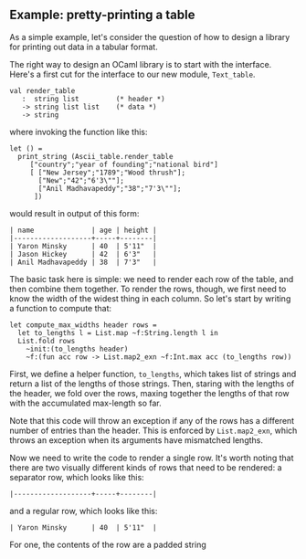 ## Example: pretty-printing a table

As a simple example, let's consider the question of how to design a
library for printing out data in a tabular format.

The right way to design an OCaml library is to start with the
interface.  Here's a first cut for the interface to our new module,
`Text_table`.

~~~~~~~~~~~~~~~~~~~~~~~~~~~~~~~~~~~~~~~~~~~~~~~~~~~~~~~~~~~
val render_table
   :  string list         (* header *)
   -> string list list    (* data *)
   -> string
~~~~~~~~~~~~~~~~~~~~~~~~~~~~~~~~~~~~~~~~~~~~~~~~~~~~~~~~~~~

where invoking the function like this:

~~~~~~~~~~~~~~~~~~~~~~~~~~~~~~~~~~~~~~~~~~~~~~~~~~~~~~~~~~~
let () =
  print_string (Ascii_table.render_table
     ["country";"year of founding";"national bird"]
     [ ["New Jersey";"1789";"Wood thrush"];
       ["New";"42";"6'3\""];
       ["Anil Madhavapeddy";"38";"7'3\""];
      ])
~~~~~~~~~~~~~~~~~~~~~~~~~~~~~~~~~~~~~~~~~~~~~~~~~~~~~~~~~~~

would result in output of this form:

~~~~~~~~~~~~~~~~~~~~~~~~~~~~~~~~~~~~~~~~~~~~~~~~~~~~~~~~~~~
| name              | age | height |
|-------------------+-----+--------|
| Yaron Minsky      | 40  | 5'11"  |
| Jason Hickey      | 42  | 6'3"   |
| Anil Madhavapeddy | 38  | 7'3"   |
~~~~~~~~~~~~~~~~~~~~~~~~~~~~~~~~~~~~~~~~~~~~~~~~~~~~~~~~~~~

The basic task here is simple: we need to render each row of the
table, and then combine them together.  To render the rows, though, we
first need to know the width of the widest thing in each column.  So
let's start by writing a function to compute that:

~~~~~~~~~~~~~~~~~~~~~~~~~~~~~~~~~~~~~~~~~~~~~~~~~~~~~~~~~~~
let compute_max_widths header rows =
  let to_lengths l = List.map ~f:String.length l in
  List.fold rows
    ~init:(to_lengths header)
    ~f:(fun acc row -> List.map2_exn ~f:Int.max acc (to_lengths row))
~~~~~~~~~~~~~~~~~~~~~~~~~~~~~~~~~~~~~~~~~~~~~~~~~~~~~~~~~~~

First, we define a helper function, `to_lengths`, which takes list of
strings and return a list of the lengths of those strings.  Then,
staring with the lengths of the header, we fold over the rows, maxing
together the lengths of that row with the accumulated max-length so
far.

Note that this code will throw an exception if any of the rows has a
different number of entries than the header.  This is enforced by
`List.map2_exn`, which throws an exception when its arguments have
mismatched lengths.

Now we need to write the code to render a single row.  It's worth
noting that there are two visually different kinds of rows that need
to be rendered: a separator row, which looks like this:

~~~~~~~~~~~~~~~~~~~~~~~~~~~~~~~~~~~~~~~~~~~~~~~~~~~~~~~~~~~
|-------------------+-----+--------|
~~~~~~~~~~~~~~~~~~~~~~~~~~~~~~~~~~~~~~~~~~~~~~~~~~~~~~~~~~~

and a regular row, which looks like this:

~~~~~~~~~~~~~~~~~~~~~~~~~~~~~~~~~~~~~~~~~~~~~~~~~~~~~~~~~~~
| Yaron Minsky      | 40  | 5'11"  |
~~~~~~~~~~~~~~~~~~~~~~~~~~~~~~~~~~~~~~~~~~~~~~~~~~~~~~~~~~~

For one, the contents of the row are a padded string
